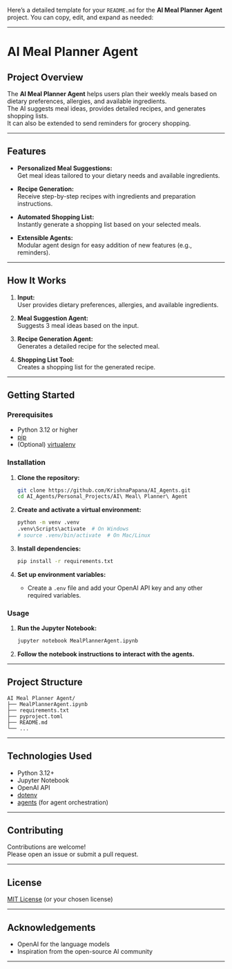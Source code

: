 Here’s a detailed template for your `README.md` for the **AI Meal Planner Agent** project. You can copy, edit, and expand as needed:

---

# AI Meal Planner Agent

## Project Overview

The **AI Meal Planner Agent** helps users plan their weekly meals based on dietary preferences, allergies, and available ingredients.  
The AI suggests meal ideas, provides detailed recipes, and generates shopping lists.  
It can also be extended to send reminders for grocery shopping.

---

## Features

- **Personalized Meal Suggestions:**  
  Get meal ideas tailored to your dietary needs and available ingredients.

- **Recipe Generation:**  
  Receive step-by-step recipes with ingredients and preparation instructions.

- **Automated Shopping List:**  
  Instantly generate a shopping list based on your selected meals.

- **Extensible Agents:**  
  Modular agent design for easy addition of new features (e.g., reminders).

---

## How It Works

1. **Input:**  
   User provides dietary preferences, allergies, and available ingredients.

2. **Meal Suggestion Agent:**  
   Suggests 3 meal ideas based on the input.

3. **Recipe Generation Agent:**  
   Generates a detailed recipe for the selected meal.

4. **Shopping List Tool:**  
   Creates a shopping list for the generated recipe.

---

## Getting Started

### Prerequisites

- Python 3.12 or higher
- [pip](https://pip.pypa.io/en/stable/)
- (Optional) [virtualenv](https://virtualenv.pypa.io/en/latest/)

### Installation

1. **Clone the repository:**
   ```bash
   git clone https://github.com/KrishnaPapana/AI_Agents.git
   cd AI_Agents/Personal_Projects/AI\ Meal\ Planner\ Agent
   ```

2. **Create and activate a virtual environment:**
   ```bash
   python -m venv .venv
   .venv\Scripts\activate  # On Windows
   # source .venv/bin/activate  # On Mac/Linux
   ```

3. **Install dependencies:**
   ```bash
   pip install -r requirements.txt
   ```

4. **Set up environment variables:**
   - Create a `.env` file and add your OpenAI API key and any other required variables.

### Usage

1. **Run the Jupyter Notebook:**
   ```bash
   jupyter notebook MealPlannerAgent.ipynb
   ```
2. **Follow the notebook instructions to interact with the agents.**

---

## Project Structure

```
AI Meal Planner Agent/
├── MealPlannerAgent.ipynb
├── requirements.txt
├── pyproject.toml
├── README.md
└── ...
```

---

## Technologies Used

- Python 3.12+
- Jupyter Notebook
- OpenAI API
- [dotenv](https://pypi.org/project/python-dotenv/)
- [agents](https://pypi.org/project/agents/) (for agent orchestration)

---

## Contributing

Contributions are welcome!  
Please open an issue or submit a pull request.

---

## License

[MIT License](LICENSE) (or your chosen license)

---

## Acknowledgements

- OpenAI for the language models
- Inspiration from the open-source AI community

---
